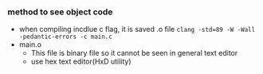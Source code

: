 ### method to see object code
- when compiling incdlue c flag, it is saved .o file
`clang -std=89 -W -Wall -pedantic-errors -c main.c`
- main.o
    - This file is binary file so it cannot be seen in general text editor
    - use hex text editor(HxD utility)